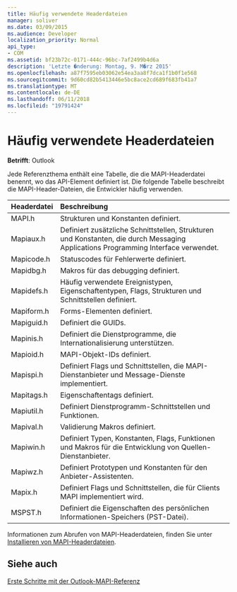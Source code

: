 ```yaml
---
title: Häufig verwendete Headerdateien
manager: soliver
ms.date: 03/09/2015
ms.audience: Developer
localization_priority: Normal
api_type:
- COM
ms.assetid: bf23b72c-0171-444c-96bc-7af2499b4d6a
description: 'Letzte �nderung: Montag, 9. M�rz 2015'
ms.openlocfilehash: a87f7595eb03062e54ea3aa8f7dca1f1b0f1e568
ms.sourcegitcommit: 9d60cd82b5413446e5bc8ace2cd689f683fb41a7
ms.translationtype: MT
ms.contentlocale: de-DE
ms.lasthandoff: 06/11/2018
ms.locfileid: "19791424"
---
```

# <a name="commonly-used-header-files"></a>Häufig verwendete Headerdateien

  
  
**Betrifft**: Outlook 
  
Jede Referenzthema enthält eine Tabelle, die die MAPI-Headerdatei benennt, wo das API-Element definiert ist. Die folgende Tabelle beschreibt die MAPI-Header-Dateien, die Entwickler häufig verwenden.
  
|**Headerdatei**|**Beschreibung**|
|:-----|:-----|
|MAPI.h  <br/> |Strukturen und Konstanten definiert.  <br/> |
|Mapiaux.h  <br/> |Definiert zusätzliche Schnittstellen, Strukturen und Konstanten, die durch Messaging Applications Programming Interface verwendet.  <br/> |
|Mapicode.h  <br/> |Statuscodes für Fehlerwerte definiert.  <br/> |
|Mapidbg.h  <br/> |Makros für das debugging definiert.  <br/> |
|Mapidefs.h  <br/> |Häufig verwendete Ereignistypen, Eigenschaftentypen, Flags, Strukturen und Schnittstellen definiert.  <br/> |
|Mapiform.h  <br/> |Forms-Elementen definiert.  <br/> |
|Mapiguid.h  <br/> |Definiert die GUIDs.  <br/> |
|Mapinis.h  <br/> |Definiert die Dienstprogramme, die Internationalisierung unterstützen.  <br/> |
|Mapioid.h  <br/> |MAPI-Objekt-IDs definiert.  <br/> |
|Mapispi.h  <br/> |Definiert Flags und Schnittstellen, die MAPI-Dienstanbieter und Message-Dienste implementiert.  <br/> |
|Mapitags.h  <br/> |Eigenschaftentags definiert.  <br/> |
|Mapiutil.h  <br/> |Definiert Dienstprogramm-Schnittstellen und Funktionen.  <br/> |
|Mapival.h  <br/> |Validierung Makros definiert.  <br/> |
|Mapiwin.h  <br/> |Definiert Typen, Konstanten, Flags, Funktionen und Makros für die Entwicklung von Quellen-Dienstanbieter.  <br/> |
|Mapiwz.h  <br/> |Definiert Prototypen und Konstanten für den Anbieter-Assistenten.  <br/> |
|Mapix.h  <br/> |Definiert Flags und Schnittstellen, die für Clients MAPI implementiert wird.  <br/> |
|MSPST.h  <br/> |Definiert die Eigenschaften des persönlichen Informationen-Speichers (PST-Datei).  <br/> |
   
Informationen zum Abrufen von MAPI-Headerdateien, finden Sie unter [Installieren von MAPI-Headerdateien](how-to-install-mapi-header-files.md).
  
## <a name="see-also"></a>Siehe auch



[Erste Schritte mit der Outlook-MAPI-Referenz](getting-started-with-the-outlook-mapi-reference.md)


